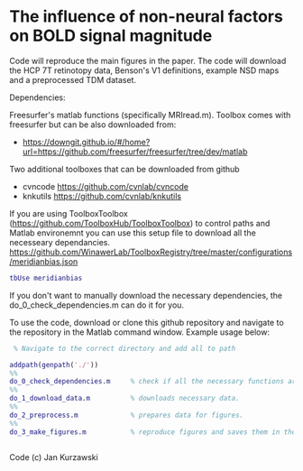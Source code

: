 # The influence of non-neural factors on BOLD signal magnitude
Code will reproduce the main figures in the paper.
The code will download the HCP 7T retinotopy data, Benson's V1 definitions, example NSD maps and a preprocessed TDM dataset. 

Dependencies:

Freesurfer's matlab functions (specifically MRIread.m). Toolbox comes with freesurfer
but can be also downloaded from:

* https://downgit.github.io/#/home?url=https://github.com/freesurfer/freesurfer/tree/dev/matlab

Two additional toolboxes that can be downloaded from github

* cvncode https://github.com/cvnlab/cvncode
* knkutils https://github.com/cvnlab/knkutils

If you are using ToolboxToolbox (https://github.com/ToolboxHub/ToolboxToolbox) to control paths and Matlab environemnt you can use this setup file to download all the necesseary dependancies.
https://github.com/WinawerLab/ToolboxRegistry/tree/master/configurations/meridianbias.json


``` Matlab
tbUse meridianbias
```

If you don't want to manually download the necessary dependencies, the do_0_check_dependencies.m can do it for you.

To use the code, download or clone this github repository and navigate to the repository in the Matlab command window.
Example usage below:

``` Matlab
 % Navigate to the correct directory and add all to path

addpath(genpath('./'))
%%
do_0_check_dependencies.m     % check if all the necessary functions are in the path.
%%
do_1_download_data.m          % downloads necessary data.
%%
do_2_preprocess.m             % prepares data for figures.
%%
do_3_make_figures.m           % reproduce figures and saves them in the newly created "figures" directory.
 
``` 
 
 
Code (c) Jan Kurzawski


